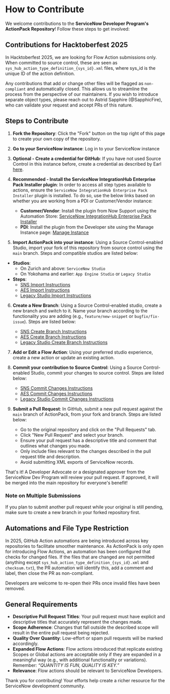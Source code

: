 # How to Contribute

We welcome contributions to the **ServiceNow Developer Program's ActionPack Repository**! Follow these steps to get involved:

## Contributions for Hacktoberfest 2025
In Hacktoberfest 2025, we are looking for Flow Action submissions only. When committed to source control, these are seen as `sys_hub_action_type_definition_{sys_id}.xml` files, where sys_id is the unique ID of the action definition.

Any contributions that add or change other files will be flagged as `non-compliant` and automatically closed. This allows us to streamline the process from the perspective of our maintainers. If you wish to introduce separate object types, please reach out to Astrid Sapphire (@SapphicFire), who can validate your request and accept PRs of this nature.

## Steps to Contribute

1. **Fork the Repository**: Click the "Fork" button on the top right of this page to create your own copy of the repository.

2. **Go to your ServiceNow instance**: Log in to your ServiceNow instance

3. **Optional - Create a credential for GitHub**: If you have not used Source Control in this instance before, create a credential as described by Earl [here](https://www.servicenow.com/community/developer-advocate-blog/source-control-in-servicenow-studio-complete-walkthrough/ba-p/3356303#create-a-credential-in-servicenow).

4. **Recommended - Install the ServiceNow IntegrationHub Enterprise Pack Installer plugin**: In order to access all step types available to actions, ensure the `ServiceNow IntegrationHub Enterprise Pack Installer` plugin is installed. To do so, use the below links based on whether you are working from a PDI or Customer/Vendor instance:
   - **Customer/Vendor**: Install the plugin from Now Support using the Automation Store: [ServiceNow IntegrationHub Enterprise Pack Installer](https://support.servicenow.com/now/en/pages/automation-store?id=ns_automation_store&plugin_sys_id=752e0d351b2d90101c8633f2cd4bcbc4) 
   - **PDI**: Install the plugin from the Developer site using the Manage Instance page: [Manage Instance](https://developer.servicenow.com/dev.do#!/manage-instance)

5. **Import ActionPack into your instance**: Using a Source Control-enabled Studio, import your fork of this repository from source control using the `main` branch. Steps and compatible studios are listed below:
  - **Studios**:
    - On Zurich and above: `ServiceNow Studio`
    - On Yokohama and earlier: `App Engine Studio` or `Legacy Studio`
  - **Steps**:
    - [SNS Import Instructions](http://servicenow.com/docs/bundle/zurich-application-development/page/build/servicenow-studio/task/sns-sc-import-app-source-control.html)
    - [AES Import Instructions](http://servicenow.com/docs/bundle/yokohama-application-development/page/build/app-engine-studio/task/source-control-import.html)
    - [Legacy Studio Import Instructions](https://www.servicenow.com/docs/bundle/yokohama-application-development/page/build/applications/task/t_ImportAppFromSourceControl.html)

6. **Create a New Branch**: Using a Source Control-enabled studio, create a new branch and switch to it. Name your branch according to the functionality you are adding (e.g., `feature/new-snippet` or `bugfix/fix-issue`). Steps are listed below:
   - [SNS Create Branch Instructions](https://www.servicenow.com/docs/bundle/zurich-application-development/page/build/servicenow-studio/concept/sns-sc-create-versions-branches-git.html#title_sns-sc-create-repo-branch)
   - [AES Create Branch Instructions](https://www.servicenow.com/docs/bundle/yokohama-application-development/page/build/app-engine-studio/concept/create-versions-branches-git.html#title_source-control-create-branch)
   - [Legacy Studio Create Branch Instructions](https://www.servicenow.com/docs/bundle/yokohama-application-development/page/build/applications/task/t_CreateBranch.html)

7. **Add or Edit a Flow Action**: Using your preferred studio experience, create a new action or update an existing action.

8. **Commit your contribution to Source Control**: Using a Source Control-enabled Studio, commit your changes to source control. Steps are listed below:
   - [SNS Commit Changes Instructions](https://www.servicenow.com/docs/bundle/zurich-application-development/page/build/servicenow-studio/task/sns-sc-commit-changes-to-repository.html)
   - [AES Commit Changes Instructions](https://www.servicenow.com/docs/bundle/yokohama-application-development/page/build/app-engine-studio/task/source-control-commit-changes.html)
   - [Legacy Studio Commit Changes Instructions](https://www.servicenow.com/docs/bundle/yokohama-application-development/page/build/applications/task/t_CommitChanges.html)

9. **Submit a Pull Request**: In GitHub, submit a new pull request against the `main` branch of ActionPack, from your fork and branch. Steps are listed below:
   - Go to the original repository and click on the "Pull Requests" tab.
   - Click "New Pull Request" and select your branch.
   - Ensure your pull request has a descriptive title and comment that outlines what changes you made.
   - Only include files relevant to the changes described in the pull request title and description.
   - Avoid submitting XML exports of ServiceNow records.

That's it! A Developer Advocate or a designated approver from the ServiceNow Dev Program will review your pull request. If approved, it will be merged into the main repository for everyone's benefit!

### Note on Multiple Submissions
If you plan to submit another pull request while your original is still pending, make sure to create a new branch in your forked repository first.

## Automations and File Type Restriction

In 2025, GitHub Action automations are being introduced across key repositories to facilitate smoother maintenance. As ActionPack is only open for introducing Flow Actions, an automation has been configured that checks for changed files. If the files that are changed are not permitted (anything except `sys_hub_action_type_definition_{sys_id}.xml` and `checksum.txt`), the PR automation will identify this, add a comment and label, then close the PR as non-compliant. 

Developers are welcome to re-open their PRs once invalid files have been removed.

## General Requirements

- **Descriptive Pull Request Titles**: Your pull request must have explicit and descriptive titles that accurately represent the changes made.
- **Scope Adherence**: Changes that fall outside the described scope will result in the entire pull request being rejected.
- **Quality Over Quantity**: Low-effort or spam pull requests will be marked accordingly.
- **Expanded Flow Actions**: Flow actions introduced that replicate existing Scopes or Global actions are acceptable only if they are expanded in a meaningful way (e.g., with additional functionality or variations). Remember: *“QUANTITY IS FUN, QUALITY IS KEY.”*
- **Relevance**: Flow actions should be relevant to ServiceNow Developers.

Thank you for contributing! Your efforts help create a richer resource for the ServiceNow development community.
